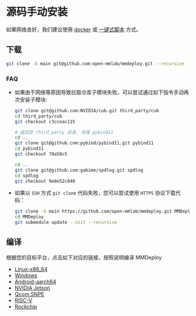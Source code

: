 # 源码手动安装

如果网络良好，我们建议使用 [docker](build_from_docker.md) 或 [一键式脚本](build_from_script.md) 方式。

## 下载

```bash
git clone -b main git@github.com:open-mmlab/mmdeploy.git --recursive
```

### FAQ

- 如果由于网络等原因导致拉取仓库子模块失败，可以尝试通过如下指令手动再次安装子模块:

  ```bash
  git clone git@github.com:NVIDIA/cub.git third_party/cub
  cd third_party/cub
  git checkout c3cceac115

  # 返回至 third_party 目录, 克隆 pybind11
  cd ..
  git clone git@github.com:pybind/pybind11.git pybind11
  cd pybind11
  git checkout 70a58c5

  cd ..
  git clone git@github.com:gabime/spdlog.git spdlog
  cd spdlog
  git checkout 9e8e52c048
  ```

- 如果以 `SSH` 方式 `git clone` 代码失败，您可以尝试使用 `HTTPS` 协议下载代码：

  ```bash
  git clone -b main https://github.com/open-mmlab/mmdeploy.git MMDeploy
  cd MMDeploy
  git submodule update --init --recursive
  ```

## 编译

根据您的目标平台，点击如下对应的链接，按照说明编译 MMDeploy

- [Linux-x86_64](linux-x86_64.md)
- [Windows](windows.md)
- [Android-aarch64](android.md)
- [NVIDIA Jetson](jetsons.md)
- [Qcom SNPE](snpe.md)
- [RISC-V](riscv.md)
- [Rockchip](rockchip.md)
